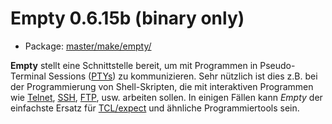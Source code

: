 # Empty 0.6.15b (binary only)
 - Package: [master/make/empty/](https://github.com/Freetz-NG/freetz-ng/tree/master/make/empty/)

**Empty** stellt eine Schnittstelle bereit, um mit Programmen in
Pseudo-Terminal Sessions
([PTYs](http://de.wikipedia.org/wiki/Pseudoterminal))
zu kommunizieren. Sehr nützlich ist dies z.B. bei der Programmierung von
Shell-Skripten, die mit interaktiven Programmen wie
[Telnet](http://de.wikipedia.org/wiki/Telnet),
[SSH](dropbear.md),
[FTP](http://de.wikipedia.org/wiki/File_Transfer_Protocol),
usw. arbeiten sollen. In einigen Fällen kann *Empty* der einfachste
Ersatz für [TCL/expect](http://expect.nist.gov/)
und ähnliche Programmiertools sein.

